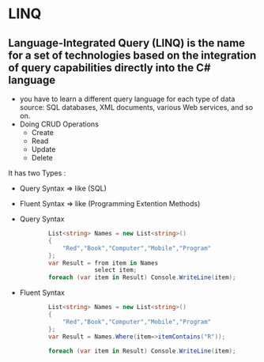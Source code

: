 # LINQ
## Language-Integrated Query (LINQ) is the name for a set of technologies based on the integration of query capabilities directly into the C# language
- you have to learn a different query language for each type of data source: SQL databases, XML documents, various Web services, and so on.
- Doing CRUD Operations
    - Create
    - Read
    - Update
    - Delete

It has two Types :
- Query Syntax => like (SQL)
- Fluent Syntax => like (Programming Extention Methods)

- Query Syntax
    ```C#
            List<string> Names = new List<string>()
            {
                "Red","Book","Computer","Mobile","Program"
            };
            var Result = from item in Names
                         select item;
            foreach (var item in Result) Console.WriteLine(item);
    ```
- Fluent Syntax
    ```C#
            List<string> Names = new List<string>()
            {
                "Red","Book","Computer","Mobile","Program"
            };
            var Result = Names.Where(item=>itemContains("R"));
            
            foreach (var item in Result) Console.WriteLine(item);
    ```
